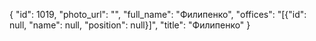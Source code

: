 {
    "id": 1019,
    "photo_url": "",
    "full_name": "Филипенко",
    "offices": "[{\"id\": null, \"name\": null, \"position\": null}]",
    "title": "Филипенко"
}
